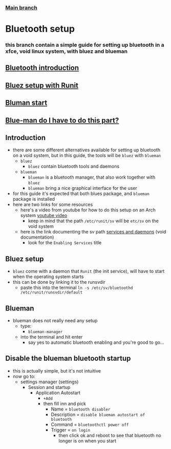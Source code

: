 ### [Main branch](https://github.com/gamingtruble/gamingtruble-s-void-setup/tree/main)

# Bluetooth setup

### this branch contain a simple guide for setting up bluetooth in a xfce, void linux system, with bluez and blueman

## [Bluetooth introduction](#introduction)
## [Bluez setup with Runit](#bluez-setup)
## [Bluman start](#blueman)
## [Blue-man do I have to do this part?](#disable-the-blueman-bluetooth-startup)

## Introduction
* there are some different alternatives available for setting up bluetooth on a void system, but in this guide, the tools will be `bluez` with `blueman`
    * `bluez`
        * `bluez` contain bluetooth tools and daemons
    * `blueman`
        * `blueman` is a bluetooth manager, that also work together with `bluez`
        * `blueman` bring a nice graphical interface for the user
* for this guide it's expected that both blues package, and `blueman` package is installed
* here are two links for some resources
    * here's a video from youtube for how to do this setup on an Arch system [youtube video](https://youtu.be/b329S-LFV0k)
        * keep in mind that the path `/etc/runit/sv` will be `etc/sv` on the void system
    * here is the link documenting the sv path [services and daemons](https://docs.voidlinux.org/config/services/index.html) (void documentation)
        * look for the `Enabling Services` title

## Bluez setup
* `bluez` come with a daemon that `Runit` (the init service), will have to start when the operating system starts
* this can be done by linking it to the runsvdir
    * paste this into the terminal `ln -s /etc/sv/bluetoothd /etc/runit/runsvdir/default`
## Blueman
* blueman does not really need any setup
    * type:
        * `blueman-manager`
    * into the terminal and hit enter
        * say yes to automatic bluetooth enabling and you're good to go...

## Disable the blueman bluetooth startup
* this is actually simple, but it's not intuitive
* now go to:
    * settings manager (settings)
        * Session and startup
            * Application Autostart
                * `+Add`
                * then fill inn and pick
                    * Name = `bluetooth disabler`
                    * Description = `disable blueman autostart of bluetooth`
                    * Command = `bluetoothctl power off`
                    * Trigger = `on login`
                        * then click ok and reboot to see that bluetooth no longer is on when you start
